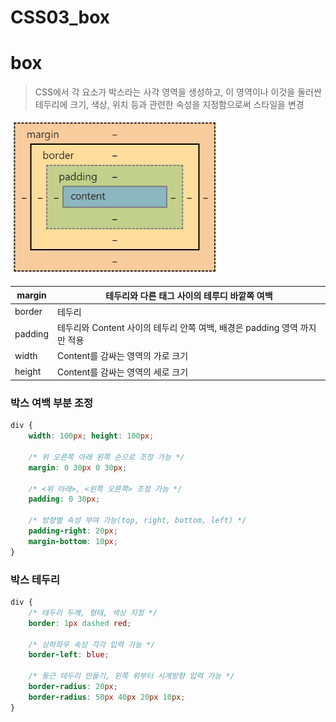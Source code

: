 # CSS03_box

# box

> CSS에서 각 요소가 박스라는 사각 영역을 생성하고, 이 영역이나 이것을 둘러싼 테두리에 크기, 색상, 위치 등과 관련한 속성을 지정함으로써 스타일을 변경
> 

<img src=".\image\03Untitled.png" alt="03Untitled" style="zoom:67%;" />

| margin | 테두리와 다른 태그 사이의 테루디 바깥쪽 여백 |
| --- | --- |
| border | 테두리 |
| padding | 테두리와 Content 사이의 테두리 안쪽 여백, 배경은 padding 영역 까지만 적용 |
| width | Content를 감싸는 영역의 가로 크기 |
| height | Content를 감싸는 영역의 세로 크기 |

### 박스 여백 부분 조정

```css
div {
	width: 100px; height: 100px;

	/* 위 오른쪽 아래 왼쪽 순으로 조정 가능 */
	margin: 0 30px 0 30px;
	
	/* <위 아래>, <왼쪽 오른쪽> 조정 가능 */
	padding: 0 30px;

	/* 방향별 속성 부여 가능(top, right, bottom, left) */
	padding-right: 20px;
	margin-bottom: 10px;
}
```

### 박스 테두리

```css
div {
	/* 테두리 두께, 형태, 색상 지정 */
	border: 1px dashed red;

	/* 상하좌우 속성 각각 입력 가능 */
	border-left: blue;

	/* 둥근 테두리 만들기, 왼쪽 위부터 시계방향 입력 가능 */
	border-radius: 20px;
	border-radius: 50px 40px 20px 10px;
}
```